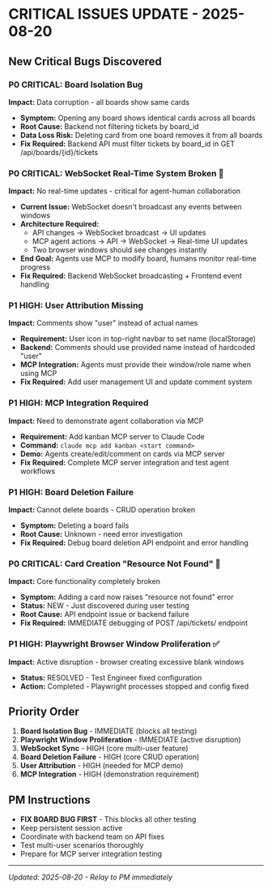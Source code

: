 # CRITICAL ISSUES UPDATE - 2025-08-20

## New Critical Bugs Discovered

### P0 CRITICAL: Board Isolation Bug
**Impact:** Data corruption - all boards show same cards
- **Symptom:** Opening any board shows identical cards across all boards
- **Root Cause:** Backend not filtering tickets by board_id
- **Data Loss Risk:** Deleting card from one board removes it from all boards
- **Fix Required:** Backend API must filter tickets by board_id in GET /api/boards/{id}/tickets

### P0 CRITICAL: WebSocket Real-Time System Broken 🚨
**Impact:** No real-time updates - critical for agent-human collaboration
- **Current Issue:** WebSocket doesn't broadcast any events between windows
- **Architecture Required:**
  - API changes → WebSocket broadcast → UI updates
  - MCP agent actions → API → WebSocket → Real-time UI updates
  - Two browser windows should see changes instantly
- **End Goal:** Agents use MCP to modify board, humans monitor real-time progress
- **Fix Required:** Backend WebSocket broadcasting + Frontend event handling

### P1 HIGH: User Attribution Missing
**Impact:** Comments show "user" instead of actual names
- **Requirement:** User icon in top-right navbar to set name (localStorage)
- **Backend:** Comments should use provided name instead of hardcoded "user"
- **MCP Integration:** Agents must provide their window/role name when using MCP
- **Fix Required:** Add user management UI and update comment system

### P1 HIGH: MCP Integration Required
**Impact:** Need to demonstrate agent collaboration via MCP
- **Requirement:** Add kanban MCP server to Claude Code
- **Command:** `claude mcp add kanban <start command>`
- **Demo:** Agents create/edit/comment on cards via MCP server
- **Fix Required:** Complete MCP server integration and test agent workflows

### P1 HIGH: Board Deletion Failure
**Impact:** Cannot delete boards - CRUD operation broken
- **Symptom:** Deleting a board fails
- **Root Cause:** Unknown - need error investigation
- **Fix Required:** Debug board deletion API endpoint and error handling

### P0 CRITICAL: Card Creation "Resource Not Found" 🚨
**Impact:** Core functionality completely broken
- **Symptom:** Adding a card now raises "resource not found" error
- **Status:** NEW - Just discovered during user testing
- **Root Cause:** API endpoint issue or backend failure
- **Fix Required:** IMMEDIATE debugging of POST /api/tickets/ endpoint

### P1 HIGH: Playwright Browser Window Proliferation ✅
**Impact:** Active disruption - browser creating excessive blank windows
- **Status:** RESOLVED - Test Engineer fixed configuration
- **Action:** Completed - Playwright processes stopped and config fixed

## Priority Order
1. **Board Isolation Bug** - IMMEDIATE (blocks all testing)
2. **Playwright Window Proliferation** - IMMEDIATE (active disruption)
3. **WebSocket Sync** - HIGH (core multi-user feature)
4. **Board Deletion Failure** - HIGH (core CRUD operation)
5. **User Attribution** - HIGH (needed for MCP demo)
6. **MCP Integration** - HIGH (demonstration requirement)

## PM Instructions
- **FIX BOARD BUG FIRST** - This blocks all other testing
- Keep persistent session active
- Coordinate with backend team on API fixes
- Test multi-user scenarios thoroughly
- Prepare for MCP server integration testing

---
*Updated: 2025-08-20 - Relay to PM immediately*
